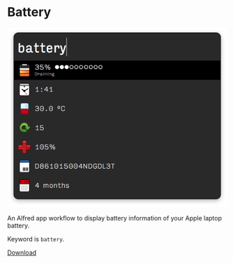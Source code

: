# Battery

![Logo](info.png)

An Alfred app workflow to display battery information of your Apple laptop battery.

Keyword is `battery`.

[Download](Battery.alfredworkflow)
